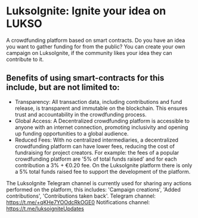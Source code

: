# LuksoIgnite: Ignite your idea on LUKSO

A crowdfunding platform based on smart contracts. Do you have an idea you want to gather funding for from the public? You can create your own campaign on LuksoIgnite, if the community likes your idea they can contribute to it.

## Benefits of using smart-contracts for this include, but are not limited to:
- Transparency: All transaction data, including contributions and fund release, is transparent and immutable on the blockchain. This ensures trust and accountability in the crowdfunding process.
- Global Access: A Decentralized crowdfunding platform is accessible to anyone with an internet connection, promoting inclusivity and opening up funding opportunities to a global audience.
- Reduced Fees: With no centralized intermediaries, a decentralized crowdfunding platform can have lower fees, reducing the cost of fundraising for project creators. For example: the fees of a popular crowdfunding platform are '5% of total funds raised' and for each contribution a 3% + €0.20 fee. On the LuksoIgnite platform there is only a 5% total funds raised fee to support the development of the platform.

The LuksoIgnite Telegram channel is currently used for sharing any actions performed on the platform, this includes: 'Campaign creations', 'Added contributions', 'Contributions taken back'.
Telegram channel: https://t.me/+qKHe7YOOdcRkOGE0
Notifications channel: https://t.me/luksoigniteUpdates
